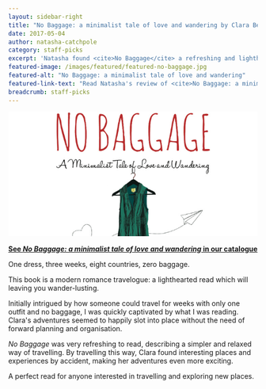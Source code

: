 ```yaml
---
layout: sidebar-right
title: "No Baggage: a minimalist tale of love and wandering by Clara Bensen"
date: 2017-05-04
author: natasha-catchpole
category: staff-picks
excerpt: 'Natasha found <cite>No Baggage</cite> a refreshing and lighthearted modern travelogue'
featured-image: /images/featured/featured-no-baggage.jpg
featured-alt: "No Baggage: a minimalist tale of love and wandering"
featured-link-text: "Read Natasha's review of <cite>No Baggage: a minimalist tale of love and wandering</cite>"
breadcrumb: staff-picks
---
```


![No Baggage: a minimalist tale of love and wandering](/images/featured/featured-no-baggage.jpg)

**[See <cite>No Baggage: a minimalist tale of love and wandering</cite> in our catalogue](https://suffolk.spydus.co.uk/cgi-bin/spydus.exe/ENQ/OPAC/BIBENQ?BRN=1894195)**

One dress, three weeks, eight countries, zero baggage.

This book is a modern romance travelogue: a lighthearted read which will leaving you wander-lusting.

Initially intrigued by how someone could travel for weeks with only one outfit and no baggage, I was quickly captivated by what I was reading. Clara's adventures seemed to happily slot into place without the need of forward planning and organisation.

<cite>No Baggage</cite> was very refreshing to read, describing a simpler and relaxed way of travelling. By travelling this way, Clara found interesting places and experiences by accident, making her adventures even more exciting.

A perfect read for anyone interested in travelling and exploring new places.
